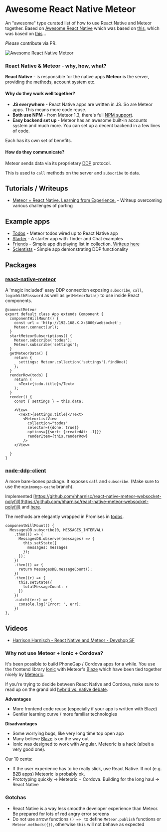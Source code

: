 # Awesome React Native Meteor
An "awesome" type curated list of how to use React Native and Meteor together. Based on [Awesome React Native](https://github.com/jondot/awesome-react-native) which was based on [this](https://github.com/avelino/awesome-go), which was based on [this](https://github.com/vinta/awesome-python)...

*Please* contribute via PR.

![Awesome React Native Meteor](https://raw.githubusercontent.com/meteor-factory/awesome-react-native-meteor/master/awesome-react-native-meteor.jpg)

### React Native & Meteor - why, how, what?
**React Native** - is responsible for the native apps
**Meteor** is the server, providing the methods, account system etc.

#### Why do they work well together?
* **JS everywhere**  - React Native apps are written in JS. So are Meteor apps. This means more code reuse.
* **Both use NPM** - from Meteor 1.3, there's full [NPM support](https://medium.com/@borellvi/meteor-meets-npm-a5cc48d90abe#.fodwjxha3).
* **Easy backend set up** - Meteor has an awesome built-in accounts system and much more. You can set up a decent backend in a few lines of code.

Each has its own set of benefits.

#### How do they communicate?
Meteor sends data via its proprietary [DDP](https://www.meteor.com/ddp) protocol.

This is used to `call` methods on the server and `subscribe` to data.

## Tutorials / Writeups
* [Meteor + React Native. Learning from Experience.](http://blog.differential.com/meteor-react-native-learning-from-experience/) - Writeup overcoming various challenges of porting

## Example apps
* [Todos](https://github.com/spencercarli/meteor-todos-react-native) - Meteor todos wired up to React Native app
* [Starter](https://github.com/meteor-factory/react-native-meteor-starter) - A starter app with Tinder and Chat examples
* [Friends](https://github.com/JustMeteor/friends) - Simple app displaying list in collection. [Writeup here](http://justmeteor.com/blog/friends-connecting-meteor-and-react-native-by-example/)
* [Scientists](https://github.com/hharnisc/react-native-meteor-websocket-polyfill) - Simple app demonstrating DDP functionality

## Packages
### [react-native-meteor](https://github.com/inProgress-team/react-native-meteor)
A 'magic included' easy DDP connection exposing `subscribe`, `call`, `loginWithPassword` as well as `getMeteorData()` to use inside React components.

```
@connectMeteor
export default class App extends Component {
  componentWillMount() {
    const url = 'http://192.168.X.X:3000/websocket';
    Meteor.connect(url);
  }
  startMeteorSubscriptions() {
    Meteor.subscribe('todos');
    Meteor.subscribe('settings');
  }
  getMeteorData() {
    return {
      settings: Meteor.collection('settings').findOne()
    };
  }
  renderRow(todo) {
    return (
      <Text>{todo.title}</Text>
    );
  }
  render() {
    const { settings } = this.data;

    <View>
      <Text>{settings.title}</Text>
        <MeteorListView
          collection="todos"
          selector={{done: true}}
          options={{sort: {createdAt: -1}}}
          renderItem={this.renderRow}
        />
    </View>

  }
}
```


### [node-ddp-client](https://github.com/hharnisc/node-ddp-client/tree/minimongo-cache)
A more bare-bones package. It exposes `call` and `subscribe`. (Make sure to use the `minimongo-cache` branch).

Implemented [https://github.com/hharnisc/react-native-meteor-websocket-polyfill](https://github.com/hharnisc/react-native-meteor-websocket-polyfill) and [here](https://github.com/spencercarli/meteor-todos-react-native).

The methods are elegantly wrapped in Promises in [todos](https://github.com/spencercarli/meteor-todos-react-native).

```
componentWillMount() {
  MessagesDB.subscribe(0, MESSAGES_INTERVAL)
    .then(() => {
      MessagesDB.observe((messages) => {
        this.setState({
          messages: messages
        });
      });
    })
    .then(() => {
      return MessagesDB.messageCount();
    })
    .then((r) => {
      this.setState({
        totalMessageCount: r
      })
    })
    .catch((err) => {
      console.log('Error: ', err);
    })
},
```

## Videos
* [Harrison Harnisch - React Native and Meteor - Devshop SF](https://www.youtube.com/watch?v=7BF5LHn2B5s)

### Why not use Meteor + Ionic + Cordova?
It's been possible to build PhoneGap / Cordova apps for a while. You use the frontend library [Ionic](http://ionicframework.com/) with Meteor's [Blaze](https://www.meteor.com/blaze) which have been tied together nicely by [Meteoric](http://meteoric.github.io/).

If you're trying to decide between React Native and Cordova, make sure to read up on the grand old [hybrid vs. native debate](https://www.google.de/search?q=hybrid+vs+native&oq=hybrid+vs+native&aqs=chrome..69i57l2j69i60j69i61j69i60j69i61.2722j0j1&sourceid=chrome&es_sm=119&ie=UTF-8).

**Advantages**
* More frontend code reuse (especially if your app is written with Blaze)
* Gentler learning curve / more familiar technologies

**Disadvantages**
* Some worrying bugs, like very long time top open app
* Many believe [Blaze](https://www.discovermeteor.com/blog/blaze-react-meteor/) is on the way out
* Ionic was designed to work with Angular. Meteoric is a hack (albeit a very good one).

Our 10 cents:
* If the user experience has to be really slick, use React Native. If not (e.g. B2B apps) Meteoric is probably ok.
* Prototyping quickly -> Meteoric + Cordova. Building for the long haul -> React Native

### Gotchas
* React Native is a way less smoothe developer experience than Meteor. Be prepared for lots of red angry error screens
* Do not use arrow functions `() => ` to define `Meteor.publish` functions or `Meteor.methods({})`, otherwise `this` will not behave as expected

